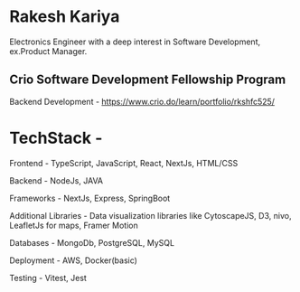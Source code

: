 # Rakesh Kariya
 Electronics Engineer with a deep interest in Software Development, ex.Product Manager.
                                                                                       
## Crio Software Development Fellowship Program
Backend Development - https://www.crio.do/learn/portfolio/rkshfc525/

# TechStack -
Frontend - TypeScript, JavaScript, React, NextJs, HTML/CSS

Backend - NodeJs, JAVA

Frameworks - NextJs, Express, SpringBoot

Additional Libraries - Data visualization libraries like CytoscapeJS, D3, nivo, LeafletJs for maps, Framer Motion

Databases - MongoDb, PostgreSQL, MySQL

Deployment - AWS, Docker(basic)

Testing - Vitest, Jest

 
 
